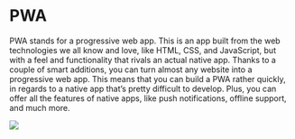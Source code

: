 # PWA
PWA stands for a progressive web app. This is an app built from the web technologies we all know and love, like HTML, CSS, and JavaScript, but with a feel and functionality that rivals an actual native app. Thanks to a couple of smart additions, you can turn almost any website into a progressive web app. This means that you can build a PWA rather quickly, in regards to a native app that’s pretty difficult to develop. Plus, you can offer all the features of native apps, like push notifications, offline support, and much more.

<img src="https://www.datocms-assets.com/48401/1627665072-vue-pwa-example.png?fit=fill&fm=webp&w=600">
